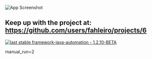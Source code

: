 ![App Screenshot](https://i.imgur.com/XkFcqhd.png)
## Keep up with the project at: https://github.com/users/fahleiro/projects/6




[![last stable framework-java-automation - 1.2.10-BETA](https://img.shields.io/badge/last_stable_framework--java--automation-BETA-2ea44f?style=for-the-badge)](https://github.com/fahleiro/java-development/packages/2099590)

manual_run=2
